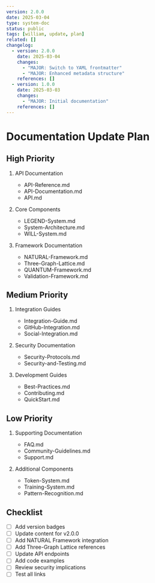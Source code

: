 ```yaml
---
version: 2.0.0
date: 2025-03-04
type: system-doc
status: public
tags: [william, update, plan]
related: []
changelog:
  - version: 2.0.0
    date: 2025-03-04
    changes:
      - "MAJOR: Switch to YAML frontmatter"
      - "MAJOR: Enhanced metadata structure"
    references: []
  - version: 1.0.0
    date: 2025-03-03
    changes:
      - "MAJOR: Initial documentation"
    references: []
---
```

# Documentation Update Plan

## High Priority
1. API Documentation
   - API-Reference.md
   - API-Documentation.md
   - API.md

2. Core Components
   - LEGEND-System.md
   - System-Architecture.md
   - WILL-System.md

3. Framework Documentation
   - NATURAL-Framework.md
   - Three-Graph-Lattice.md
   - QUANTUM-Framework.md
   - Validation-Framework.md

## Medium Priority
1. Integration Guides
   - Integration-Guide.md
   - GitHub-Integration.md
   - Social-Integration.md

2. Security Documentation
   - Security-Protocols.md
   - Security-and-Testing.md

3. Development Guides
   - Best-Practices.md
   - Contributing.md
   - QuickStart.md

## Low Priority
1. Supporting Documentation
   - FAQ.md
   - Community-Guidelines.md
   - Support.md

2. Additional Components
   - Token-System.md
   - Training-System.md
   - Pattern-Recognition.md

## Checklist
- [ ] Add version badges
- [ ] Update content for v2.0.0
- [ ] Add NATURAL Framework integration
- [ ] Add Three-Graph Lattice references
- [ ] Update API endpoints
- [ ] Add code examples
- [ ] Review security implications
- [ ] Test all links
